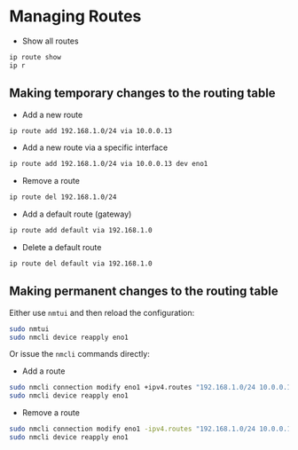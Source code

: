 # Managing Routes

- Show all routes
```bash
ip route show
ip r
```

## Making temporary changes to the routing table

- Add a new route
```bash
ip route add 192.168.1.0/24 via 10.0.0.13
```

- Add a new route via a specific interface
```bash
ip route add 192.168.1.0/24 via 10.0.0.13 dev eno1
```

- Remove a route
```bash
ip route del 192.168.1.0/24
```

- Add a default route (gateway)
```bash
ip route add default via 192.168.1.0
```

- Delete a default route
```bash
ip route del default via 192.168.1.0
```

## Making permanent changes to the routing table

Either use `nmtui` and then reload the configuration:

```bash
sudo nmtui
sudo nmcli device reapply eno1
```

Or issue the `nmcli` commands directly:

- Add a route
```bash
sudo nmcli connection modify eno1 +ipv4.routes "192.168.1.0/24 10.0.0.13"
sudo nmcli device reapply eno1
```

- Remove a route
```bash
sudo nmcli connection modify eno1 -ipv4.routes "192.168.1.0/24 10.0.0.13"
sudo nmcli device reapply eno1
```
